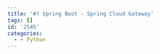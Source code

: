 ```yaml
---
title: '#? Spring Boot - Spring Cloud Gateway'
tags: []
id: '2545'
categories:
  - - Python
---
```

